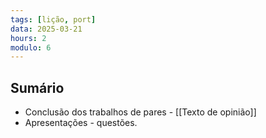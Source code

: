 ```yaml
---
tags: [lição, port]
data: 2025-03-21
hours: 2
modulo: 6
---
```


## Sumário
- Conclusão dos trabalhos de pares - [[Texto de opinião]]
- Apresentações - questões.
